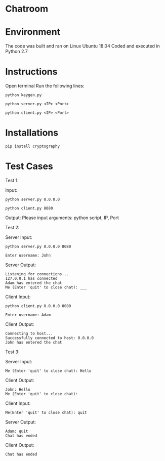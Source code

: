 # Chatroom

# Environment
The code was built and ran on Linux Ubuntu 18.04
Coded and executed in Python 2.7

# Instructions
Open terminal
Run the following lines:

    python keygen.py

    python server.py <IP> <Port>

    python client.py <IP> <Port>

# Installations
    pip install cryptography

# Test Cases
Test 1:

Input:

    python server.py 0.0.0.0
    
    python client.py 8080

Output: Please input arguments: python script, IP, Port

Test 2:

  Server Input: 
    
    python server.py 0.0.0.0 8080
    
    Enter username: John

  Server Output: 

    Listening for connections...
    127.0.0.1 has connected
    Adam has entered the chat
    Me (Enter 'quit' to close chat): ___
  
  Client Input: 

    python client.py 0.0.0.0 8080
    
    Enter username: Adam
    
  Client Output:
  
    Connecting to host...
    Successfully connected to host: 0.0.0.0
    John has entered the chat
 
Test 3:

  Server Input: 
    
    Me (Enter 'quit' to close chat): Hello
  

  Client Output:
  
    John: Hello
    Me (Enter 'quit' to close chat):
    
  Client Input: 

    Me(Enter 'quit' to close chat): quit
    
  Server Output:
  
    Adam: quit
    Chat has ended
   
  Client Output:
  
    Chat has ended

